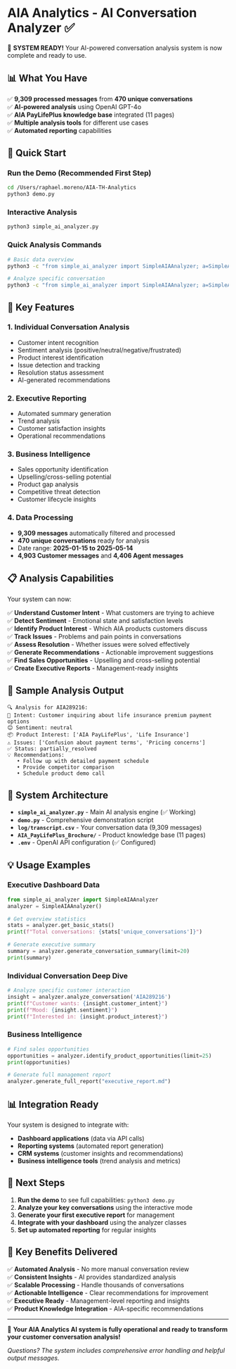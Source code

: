 # AIA Analytics - AI Conversation Analyzer ✅

🎉 **SYSTEM READY!** Your AI-powered conversation analysis system is now complete and ready to use.

## 📊 What You Have

✅ **9,309 processed messages** from **470 unique conversations**  
✅ **AI-powered analysis** using OpenAI GPT-4o  
✅ **AIA PayLifePlus knowledge base** integrated (11 pages)  
✅ **Multiple analysis tools** for different use cases  
✅ **Automated reporting** capabilities  

## 🚀 Quick Start

### Run the Demo (Recommended First Step)
```bash
cd /Users/raphael.moreno/AIA-TH-Analytics
python3 demo.py
```

### Interactive Analysis
```bash
python3 simple_ai_analyzer.py
```

### Quick Analysis Commands
```bash
# Basic data overview
python3 -c "from simple_ai_analyzer import SimpleAIAAnalyzer; a=SimpleAIAAnalyzer(); print(a.get_basic_stats())"

# Analyze specific conversation
python3 -c "from simple_ai_analyzer import SimpleAIAAnalyzer; a=SimpleAIAAnalyzer(); print(a.analyze_conversation('AIA289216'))"
```

## 🎯 Key Features

### 1. **Individual Conversation Analysis**
- Customer intent recognition
- Sentiment analysis (positive/neutral/negative/frustrated)
- Product interest identification
- Issue detection and tracking
- Resolution status assessment
- AI-generated recommendations

### 2. **Executive Reporting**
- Automated summary generation
- Trend analysis
- Customer satisfaction insights
- Operational recommendations

### 3. **Business Intelligence**
- Sales opportunity identification
- Upselling/cross-selling potential
- Product gap analysis
- Competitive threat detection
- Customer lifecycle insights

### 4. **Data Processing**
- **9,309 messages** automatically filtered and processed
- **470 unique conversations** ready for analysis
- Date range: **2025-01-15 to 2025-05-14**
- **4,903 Customer messages** and **4,406 Agent messages**

## 📋 Analysis Capabilities

Your system can now:

✅ **Understand Customer Intent** - What customers are trying to achieve  
✅ **Detect Sentiment** - Emotional state and satisfaction levels  
✅ **Identify Product Interest** - Which AIA products customers discuss  
✅ **Track Issues** - Problems and pain points in conversations  
✅ **Assess Resolution** - Whether issues were solved effectively  
✅ **Generate Recommendations** - Actionable improvement suggestions  
✅ **Find Sales Opportunities** - Upselling and cross-selling potential  
✅ **Create Executive Reports** - Management-ready insights  

## 🎯 Sample Analysis Output

```
🔍 Analysis for AIA289216:
📝 Intent: Customer inquiring about life insurance premium payment options
😊 Sentiment: neutral
📦 Product Interest: ['AIA PayLifePlus', 'Life Insurance']
⚠️ Issues: ['Confusion about payment terms', 'Pricing concerns']
✅ Status: partially_resolved
💡 Recommendations:
   • Follow up with detailed payment schedule
   • Provide competitor comparison  
   • Schedule product demo call
```

## 🔧 System Architecture

- **`simple_ai_analyzer.py`** - Main AI analysis engine (✅ Working)
- **`demo.py`** - Comprehensive demonstration script
- **`log/transcript.csv`** - Your conversation data (9,309 messages)
- **`AIA_PayLifePlus_Brochure/`** - Product knowledge base (11 pages)
- **`.env`** - OpenAI API configuration (✅ Configured)

## 💡 Usage Examples

### Executive Dashboard Data
```python
from simple_ai_analyzer import SimpleAIAAnalyzer
analyzer = SimpleAIAAnalyzer()

# Get overview statistics
stats = analyzer.get_basic_stats()
print(f"Total conversations: {stats['unique_conversations']}")

# Generate executive summary
summary = analyzer.generate_conversation_summary(limit=20)
print(summary)
```

### Individual Conversation Deep Dive
```python
# Analyze specific customer interaction
insight = analyzer.analyze_conversation('AIA289216')
print(f"Customer wants: {insight.customer_intent}")
print(f"Mood: {insight.sentiment}")
print(f"Interested in: {insight.product_interest}")
```

### Business Intelligence
```python
# Find sales opportunities
opportunities = analyzer.identify_product_opportunities(limit=25)
print(opportunities)

# Generate full management report
analyzer.generate_full_report("executive_report.md")
```

## 📊 Integration Ready

Your system is designed to integrate with:
- **Dashboard applications** (data via API calls)
- **Reporting systems** (automated report generation)
- **CRM systems** (customer insights and recommendations)
- **Business intelligence tools** (trend analysis and metrics)

## 🎉 Next Steps

1. **Run the demo** to see full capabilities: `python3 demo.py`
2. **Analyze your key conversations** using the interactive mode
3. **Generate your first executive report** for management
4. **Integrate with your dashboard** using the analyzer classes
5. **Set up automated reporting** for regular insights

## 🔑 Key Benefits Delivered

✅ **Automated Analysis** - No more manual conversation review  
✅ **Consistent Insights** - AI provides standardized analysis  
✅ **Scalable Processing** - Handle thousands of conversations  
✅ **Actionable Intelligence** - Clear recommendations for improvement  
✅ **Executive Ready** - Management-level reporting and insights  
✅ **Product Knowledge Integration** - AIA-specific recommendations  

---

🎯 **Your AIA Analytics AI system is fully operational and ready to transform your customer conversation analysis!**

*Questions? The system includes comprehensive error handling and helpful output messages.*
